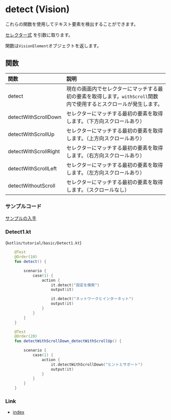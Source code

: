 # detect (Vision)

これらの関数を使用してテキスト要素を検出することができます。

[セレクター式](../../selector_and_nickname/selector_expression.md) を引数に取ります。

関数は`VisionElement`オブジェクトを返します。

## 関数

| 関数                    | 説明                                                              |
|:----------------------|:----------------------------------------------------------------|
| detect                | 現在の画面内でセレクターにマッチする最初の要素を取得します。`withScroll`関数内で使用するとスクロールが発生します。 |
| detectWithScrollDown  | セレクターにマッチする最初の要素を取得します。（下方向スクロールあり）                             |
| detectWithScrollUp    | セレクターにマッチする最初の要素を取得します。（上方向スクロールあり）                             |
| detectWithScrollRight | セレクターにマッチする最初の要素を取得します。（右方向スクロールあり）                             |
| detectWithScrollLeft  | セレクターにマッチする最初の要素を取得します。（左方向スクロールあり）                             |
| detectWithoutScroll   | セレクターにマッチする最初の要素を取得します。（スクロールなし）                                |

### サンプルコード

[サンプルの入手](../../../getting_samples_ja.md)

### Detect1.kt

(`kotlin/tutorial/basic/Detect1.kt`)

```kotlin
    @Test
    @Order(10)
    fun detect() {

        scenario {
            case(1) {
                action {
                    it.detect("設定を検索")
                    output(it)

                    it.detect("ネットワークとインターネット")
                    output(it)
                }
            }
        }
    }

    @Test
    @Order(20)
    fun detectWithScrollDown_detectWithScrollUp() {

        scenario {
            case(1) {
                action {
                    it.detectWithScrollDown("ヒントとサポート")
                    output(it)
                }
            }
        }
    }
```

### Link

- [index](../../../../index_ja.md)
